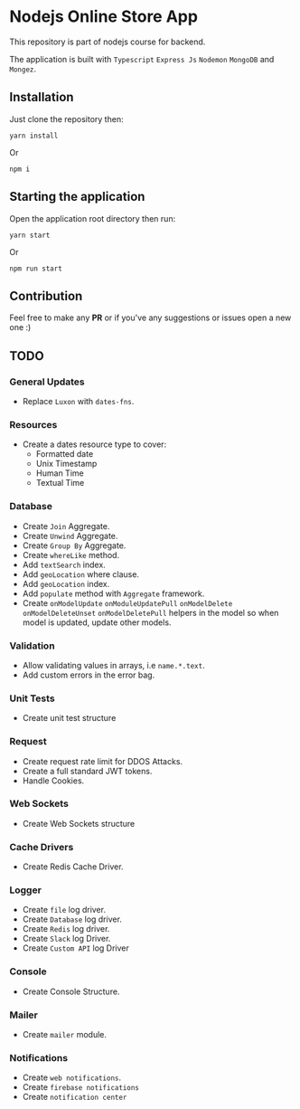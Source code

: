 # Nodejs Online Store App

This repository is part of nodejs course for backend.

The application is built with `Typescript` `Express Js` `Nodemon` `MongoDB` and `Mongez`.

## Installation

Just clone the repository then:

`yarn install`

Or

`npm i`

## Starting the application

Open the application root directory then run:

`yarn start`

Or

`npm run start`

## Contribution

Feel free to make any **PR** or if you've any suggestions or issues open a new one :)

## TODO

### General Updates

- Replace `Luxon` with `dates-fns`.

### Resources

- Create a dates resource type to cover:
  - Formatted date
  - Unix Timestamp
  - Human Time
  - Textual Time

### Database

- Create `Join` Aggregate.
- Create `Unwind` Aggregate.
- Create `Group By` Aggregate.
- Create `whereLike` method.
- Add `textSearch` index.
- Add `geoLocation` where clause.
- Add `geoLocation` index.
- Add `populate` method with `Aggregate` framework.
- Create `onModelUpdate` `onModuleUpdatePull` `onModelDelete` `onModelDeleteUnset` `onModelDeletePull` helpers in the model so when model is updated, update other models.

### Validation

- Allow validating values in arrays, i.e `name.*.text`.
- Add custom errors in the error bag.

### Unit Tests

- Create unit test structure

### Request

- Create request rate limit for DDOS Attacks.
- Create a full standard JWT tokens.
- Handle Cookies.

### Web Sockets

- Create Web Sockets structure

### Cache Drivers

- Create Redis Cache Driver.

### Logger

- Create `file` log driver.
- Create `Database` log driver.
- Create `Redis` log driver.
- Create `Slack` log Driver.
- Create `Custom API` log Driver

### Console

- Create Console Structure.

### Mailer

- Create `mailer` module.

### Notifications

- Create `web notifications`.
- Create `firebase notifications`
- Create `notification center`
